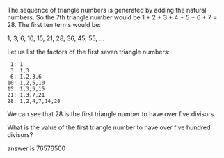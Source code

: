 

The sequence of triangle numbers is generated by adding the natural numbers. So the 7th triangle number would be 1 + 2 + 3 + 4 + 5 + 6 + 7 = 28. The first ten terms would be:

1, 3, 6, 10, 15, 21, 28, 36, 45, 55, ...

Let us list the factors of the first seven triangle numbers:

     1: 1
     3: 1,3
     6: 1,2,3,6
    10: 1,2,5,10
    15: 1,3,5,15
    21: 1,3,7,21
    28: 1,2,4,7,14,28

We can see that 28 is the first triangle number to have over five divisors.

What is the value of the first triangle number to have over five hundred divisors?

answer is 76576500